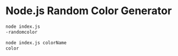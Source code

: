 # Node.js Random Color Generator

```bash
node index.js
-randomcolor
```

```bash
node index.js colorName
color
```
